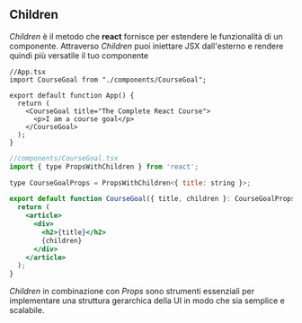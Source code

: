 ## Children

*Children* è il metodo che **react** fornisce per estendere le funzionalità di un componente. Attraverso *Children* puoi iniettare JSX dall'esterno e rendere quindi più versatile il tuo componente

```tsx
//App.tsx
import CourseGoal from "./components/CourseGoal";

export default function App() {
  return (
    <CourseGoal title="The Complete React Course">
      <p>I am a course goal</p>
    </CourseGoal>
  );
}
```

```jsx
//components/CourseGoal.tsx
import { type PropsWithChildren } from 'react';

type CourseGoalProps = PropsWithChildren<{ title: string }>;

export default function CourseGoal({ title, children }: CourseGoalProps) {
  return (
    <article>
      <div>
        <h2>{title}</h2>
        {children}
      </div>
    </article>
  );
}
```

*Children* in combinazione con *Props* sono strumenti essenziali per implementare una struttura gerarchica della UI in modo che sia semplice e scalabile.